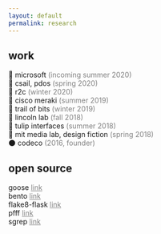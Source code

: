 ```yaml
---
layout: default
permalink: research
---
```


## work 

🤖 microsoft <span style="color:gray">(incoming summer 2020)</span><br>
🦆 csail, pdos <span style="color:gray">(spring 2020)</span><br>
🌳 r2c <span style="color:gray">(winter 2020)</span><br>
🦅 cisco meraki <span style="color:gray">(summer 2019)</span><br>
🦁 trail of bits <span style="color:gray">(winter 2019)</span><br>
🐼 lincoln lab <span style="color:gray">(fall 2018)</span><br>
🐝 tulip interfaces <span style="color:gray">(summer 2018)</span><br>
🦑 mit media lab, design fiction <span style="color:gray">(spring 2018)</span><br>
🌑 codeco <span style="color:gray">(2016, founder)</span>

## open source

goose <a href="https://github.com/tchajed/goose" style="color: gray; border-bottom: 0px; background-color:white;">link</a><br>
bento <a href="https://github.com/returntocorp/bento" style="color: gray; border-bottom: 0px; background-color:white;">link</a><br> 
flake8-flask <a href="https://pypi.org/project/flake8-flask/" style="color: gray; border-bottom: 0px; background-color:white;">link</a><br>
pfff <a href="https://github.com/returntocorp/pfff" style="color: gray; border-bottom: 0px; background-color:white;">link</a><br>
sgrep <a href="https://github.com/returntocorp/sgrep" style="color: gray; border-bottom: 0px; background-color:white;">link</a><br>

